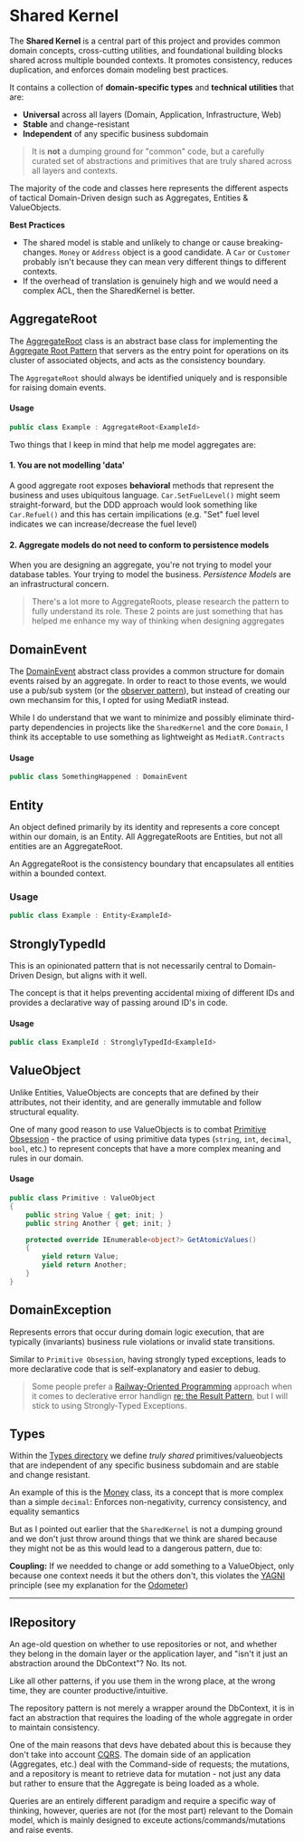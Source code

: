 # Shared Kernel
The **Shared Kernel** is a central part of this project and provides common domain concepts, cross-cutting utilities, and foundational building blocks shared across multiple bounded contexts. It promotes consistency, reduces duplication, and enforces domain modeling best practices.

It contains a collection of **domain-specific types** and **technical utilities** that are:

- **Universal** across all layers (Domain, Application, Infrastructure, Web)
- **Stable** and change-resistant
- **Independent** of any specific business subdomain

> It is **not** a dumping ground for "common" code, but a carefully curated set of abstractions and primitives that are truly shared across all layers and contexts.

The majority of the code and classes here represents the different aspects of tactical Domain-Driven design such as Aggregates, Entities & ValueObjects.

**Best Practices**
- The shared model is stable and unlikely to change or cause breaking-changes. `Money` or `Address` object is a good candidate. A `Car` or `Customer` probably isn't because they can mean very different things to different contexts.
- If the overhead of translation is genuinely high and we would need a complex ACL, then the SharedKernel is better.

## AggregateRoot
The [AggregateRoot](Core/Models/AggregateRoot.cs) class is an abstract base class for implementing the [Aggregate Root Pattern](https://deviq.com/domain-driven-design/aggregate-pattern) that servers as the entry point for operations on its cluster of associated objects, and acts as the consistency boundary.

The `AggregateRoot` should always be identified uniquely and is responsible for raising domain events.

#### Usage
```csharp
public class Example : AggregateRoot<ExampleId>
```

Two things that I keep in mind that help me model aggregates are:

#### 1. You are not modelling 'data'
A good aggregate root exposes **behavioral** methods that represent the business and uses ubiquitous language. `Car.SetFuelLevel()` might seem straight-forward, but the DDD approach would look something like `Car.Refuel()` and this has certain impilications (e.g. "Set" fuel level indicates we can increase/decrease the fuel level)

#### 2. Aggregate models do not need to conform to persistence models
When you are designing an aggregate, you're not trying to model your database tables. Your trying to model the business. *Persistence Models* are an infrastructural concern.

> There's a lot more to AggregateRoots, please research the pattern to fully understand its role. These 2 points are just something that has helped me enhance my way of thinking when designing aggregates


## DomainEvent
The [DomainEvent](Core/Models/DomainEvent.cs) abstract class provides a common structure for domain events raised by an aggregate. In order to react to those events, we would use a pub/sub system (or the [observer pattern](https://refactoring.guru/design-patterns/observer)), but instead of creating our own mechansim for this, I opted for using MediatR instead. 

While I do understand that we want to minimize and possibly eliminate third-party dependencies in projects like the `SharedKernel` and the core `Domain`, I think its acceptable to use something as lightweight as `MediatR.Contracts`

#### Usage
```csharp
public class SomethingHappened : DomainEvent
```

## Entity
An object defined primarily by its identity and represents a core concept within our domain, is an Entity. All AggregateRoots are Entities, but not all entities are an AggregateRoot.

An AggregateRoot is the consistency boundary that encapsulates all entities within a bounded context.

### Usage
```csharp
public class Example : Entity<ExampleId>
```


## StronglyTypedId
This is an opinionated pattern that is not necessarily central to Domain-Driven Design, but aligns with it well.

The concept is that it helps preventing accidental mixing of different IDs and provides a declarative way of passing around ID's in code.

#### Usage
```csharp
public class ExampleId : StronglyTypedId<ExampleId>
```

## ValueObject
Unlike Entities, ValueObjects are concepts that are defined by their attributes, not their identity, and are generally immutable and follow structural equality.

One of many good reason to use ValueObjects is to combat [Primitive Obsession](https://refactoring.guru/smells/primitive-obsession) - the practice of using primitive data types (`string`, `int`, `decimal`, `bool`, etc.) to represent concepts that have a more complex meaning and rules in our domain.

#### Usage
```csharp
public class Primitive : ValueObject
{
    public string Value { get; init; }
    public string Another { get; init; }

    protected override IEnumerable<object?> GetAtomicValues()
    {
        yield return Value;
        yield return Another;
    }
}
```

## DomainException
Represents errors that occur during domain logic execution, that are typically (invariants) business rule violations or invalid state transitions.

Similar to `Primitive Obsession`, having strongly typed exceptions, leads to more declarative code that is self-explanatory and easier to debug.

> Some people prefer a [Railway-Oriented Programming](https://fsharpforfunandprofit.com/rop/) approach when it comes to declerative error handlign [re: the Result Pattern](https://andrewlock.net/working-with-the-result-pattern-part-4-is-the-result-pattern-worth-it/), but I will stick to using Strongly-Typed Exceptions.

## Types
Within the [Types directory](Types/) we define *truly shared* primitives/valueobjects that are independent of any specific business subdomain and are stable and change resistant. 

An example of this is the [Money](Types/Money.cs) class, its a concept that is more complex than a simple `decimal`: Enforces non-negativity, currency consistency, and equality semantics

But as I pointed out earlier that the `SharedKernel` is not a dumping ground and we don't just throw around things that we think are shared because they might not be as this would lead to a dangerous pattern, due to:

**Coupling:** If we needded to change or add something to a ValueObject, only because one context needs it but the others don't, this violates the [YAGNI](https://martinfowler.com/bliki/Yagni.html) principle (see my explanation for the [Odometer](../../README.md#Bounded%20Context))

---

## IRepository
An age-old question on whether to use repositories or not, and whether they belong in the domain layer or the application layer, and "isn't it just an abstraction around the DbContext"? No. Its not.

Like all other patterns, if you use them in the wrong place, at the wrong time, they are counter productive/intuitive.

The repository pattern is not merely a wrapper around the DbContext, it is in fact an abstraction that requires the loading of the whole aggregate in order to maintain consistency.

One of the main reasons that devs have debated about this is because they don't take into account [CQRS](https://martinfowler.com/bliki/CQRS.html). The domain side of an application (Aggregates, etc.) deal with the Command-side of requests; the mutations, and a repository is meant to retrieve data for mutation - not just any data but rather to ensure that the Aggregate is being loaded as a whole.

Queries are an entirely different paradigm and require a specific way of thinking, however, queries are not (for the most part) relevant to the Domain model, which is mainly designed to exceute actions/commands/mutations and raise events.